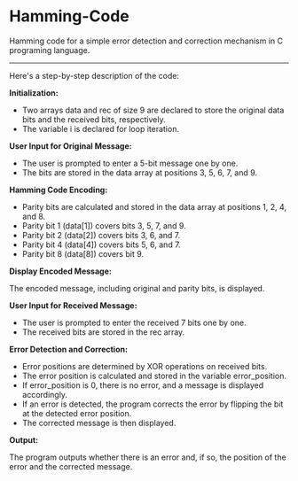 # Hamming-Code
Hamming code for a simple error detection and correction mechanism in C programing language.

---

Here's a step-by-step description of the code:

**Initialization:**

* Two arrays data and rec of size 9 are declared to store the original data bits and the received bits, respectively.
* The variable i is declared for loop iteration.

**User Input for Original Message:**

* The user is prompted to enter a 5-bit message one by one.
* The bits are stored in the data array at positions 3, 5, 6, 7, and 9.

**Hamming Code Encoding:**

* Parity bits are calculated and stored in the data array at positions 1, 2, 4, and 8.
* Parity bit 1 (data[1]) covers bits 3, 5, 7, and 9.
* Parity bit 2 (data[2]) covers bits 3, 6, and 7.
* Parity bit 4 (data[4]) covers bits 5, 6, and 7.
* Parity bit 8 (data[8]) covers bit 9.

**Display Encoded Message:**

The encoded message, including original and parity bits, is displayed.

**User Input for Received Message:**

* The user is prompted to enter the received 7 bits one by one.
* The received bits are stored in the rec array.

**Error Detection and Correction:**

* Error positions are determined by XOR operations on received bits.
* The error position is calculated and stored in the variable error_position.
* If error_position is 0, there is no error, and a message is displayed accordingly.
* If an error is detected, the program corrects the error by flipping the bit at the detected error position.
* The corrected message is then displayed.

**Output:**

The program outputs whether there is an error and, if so, the position of the error and the corrected message.
